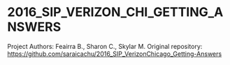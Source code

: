 # 2016_SIP_VERIZON_CHI_GETTING_ANSWERS
Project Authors: Feairra B., Sharon C., Skylar M.
Original repository: https://github.com/saraicachu/2016_SIP_VerizonChicago_Getting-Answers
